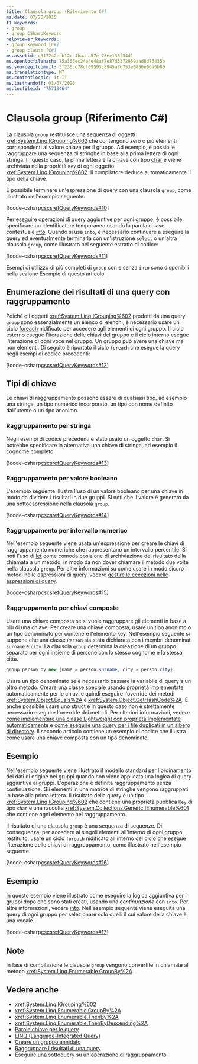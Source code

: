 ```yaml
---
title: Clausola group (Riferimento C#)
ms.date: 07/20/2015
f1_keywords:
- group
- group_CSharpKeyword
helpviewer_keywords:
- group keyword [C#]
- group clause [C#]
ms.assetid: c817242e-b12c-4baa-a57e-73ee138f34d1
ms.openlocfilehash: 75a366ec24e4e48af7e87d3372950aad8d76435b
ms.sourcegitcommit: 5f236cd78cf09593c8945a7d753e0850e96a0b80
ms.translationtype: MT
ms.contentlocale: it-IT
ms.lasthandoff: 01/07/2020
ms.locfileid: "75713464"
---
```

# <a name="group-clause-c-reference"></a>Clausola group (Riferimento C#)

La clausola `group` restituisce una sequenza di oggetti <xref:System.Linq.IGrouping%602> che contengono zero o più elementi corrispondenti al valore chiave per il gruppo. Ad esempio, è possibile raggruppare una sequenza di stringhe in base alla prima lettera di ogni stringa. In questo caso, la prima lettera è la chiave con tipo [char](../builtin-types/char.md) e viene archiviata nella proprietà `Key` di ogni oggetto <xref:System.Linq.IGrouping%602>. Il compilatore deduce automaticamente il tipo della chiave.

È possibile terminare un'espressione di query con una clausola `group`, come illustrato nell'esempio seguente:

[!code-csharp[cscsrefQueryKeywords#10](~/samples/snippets/csharp/VS_Snippets_VBCSharp/CsCsrefQueryKeywords/CS/Group.cs#10)]

Per eseguire operazioni di query aggiuntive per ogni gruppo, è possibile specificare un identificatore temporaneo usando la parola chiave contestuale [into](into.md). Quando si usa `into`, è necessario continuare a eseguire la query ed eventualmente terminarla con un'istruzione `select` o un'altra clausola `group`, come illustrato nel seguente estratto di codice:

[!code-csharp[cscsrefQueryKeywords#11](~/samples/snippets/csharp/VS_Snippets_VBCSharp/CsCsrefQueryKeywords/CS/Group.cs#11)]

Esempi di utilizzo di più completi di `group` con e senza `into` sono disponibili nella sezione Esempio di questo articolo.

## <a name="enumerating-the-results-of-a-group-query"></a>Enumerazione dei risultati di una query con raggruppamento

Poiché gli oggetti <xref:System.Linq.IGrouping%602> prodotti da una query `group` sono essenzialmente un elenco di elenchi, è necessario usare un ciclo [foreach](foreach-in.md) nidificato per accedere agli elementi di ogni gruppo. Il ciclo esterno esegue l'iterazione delle chiavi del gruppo e il ciclo interno esegue l'iterazione di ogni voce nel gruppo. Un gruppo può avere una chiave ma non elementi. Di seguito è riportato il ciclo `foreach` che esegue la query negli esempi di codice precedenti:

[!code-csharp[cscsrefQueryKeywords#12](~/samples/snippets/csharp/VS_Snippets_VBCSharp/CsCsrefQueryKeywords/CS/Group.cs#12)]

## <a name="key-types"></a>Tipi di chiave

Le chiavi di raggruppamento possono essere di qualsiasi tipo, ad esempio una stringa, un tipo numerico incorporato, un tipo con nome definito dall'utente o un tipo anonimo.

### <a name="grouping-by-string"></a>Raggruppamento per stringa

Negli esempi di codice precedenti è stato usato un oggetto `char`. Si potrebbe specificare in alternativa una chiave di stringa, ad esempio il cognome completo:

[!code-csharp[cscsrefQueryKeywords#13](~/samples/snippets/csharp/VS_Snippets_VBCSharp/CsCsrefQueryKeywords/CS/Group.cs#13)]

### <a name="grouping-by-bool"></a>Raggruppamento per valore booleano

L'esempio seguente illustra l'uso di un valore booleano per una chiave in modo da dividere i risultati in due gruppi. Si noti che il valore è generato da una sottoespressione nella clausola `group`.

[!code-csharp[cscsrefQueryKeywords#14](~/samples/snippets/csharp/VS_Snippets_VBCSharp/CsCsrefQueryKeywords/CS/Group.cs#14)]

### <a name="grouping-by-numeric-range"></a>Raggruppamento per intervallo numerico

Nell'esempio seguente viene usata un'espressione per creare le chiavi di raggruppamento numeriche che rappresentano un intervallo percentile. Si noti l'uso di [let](let-clause.md) come comoda posizione di archiviazione del risultato della chiamata a un metodo, in modo da non dover chiamare il metodo due volte nella clausola `group`. Per altre informazioni su come usare in modo sicuro i metodi nelle espressioni di query, vedere [gestire le eccezioni nelle espressioni di query](../../linq/handle-exceptions-in-query-expressions.md).

[!code-csharp[cscsrefQueryKeywords#15](~/samples/snippets/csharp/VS_Snippets_VBCSharp/CsCsrefQueryKeywords/CS/Group.cs#15)]

### <a name="grouping-by-composite-keys"></a>Raggruppamento per chiavi composte

Usare una chiave composta se si vuole raggruppare gli elementi in base a più di una chiave. Per creare una chiave composta, usare un tipo anonimo o un tipo denominato per contenere l'elemento key. Nell'esempio seguente si suppone che una classe `Person` sia stata dichiarata con i membri denominati `surname` e `city`. La clausola `group` determina la creazione di un gruppo separato per ogni insieme di persone con lo stesso cognome e la stessa città.

```csharp
group person by new {name = person.surname, city = person.city};
```

Usare un tipo denominato se è necessario passare la variabile di query a un altro metodo. Creare una classe speciale usando proprietà implementate automaticamente per le chiavi e quindi eseguire l'override dei metodi <xref:System.Object.Equals%2A> e <xref:System.Object.GetHashCode%2A>. È anche possibile usare uno struct e in questo caso non è strettamente necessario eseguire l'override dei metodi. Per ulteriori informazioni, vedere [come implementare una classe Lightweight con proprietà implementate automaticamente](../../programming-guide/classes-and-structs/how-to-implement-a-lightweight-class-with-auto-implemented-properties.md) e [come eseguire una query per i file duplicati in un albero di directory](../../programming-guide/concepts/linq/how-to-query-for-duplicate-files-in-a-directory-tree-linq.md). Il secondo articolo contiene un esempio di codice che illustra come usare una chiave composta con un tipo denominato.

## <a name="example"></a>Esempio

Nell'esempio seguente viene illustrato il modello standard per l'ordinamento dei dati di origine nei gruppi quando non viene applicata una logica di query aggiuntiva ai gruppi. L'operazione è definita raggruppamento senza continuazione. Gli elementi in una matrice di stringhe vengono raggruppati in base alla prima lettera. Il risultato della query è un tipo <xref:System.Linq.IGrouping%602> che contiene una proprietà pubblica `Key` di tipo `char` e una raccolta <xref:System.Collections.Generic.IEnumerable%601> che contiene ogni elemento nel raggruppamento.

Il risultato di una clausola `group` è una sequenza di sequenze. Di conseguenza, per accedere ai singoli elementi all'interno di ogni gruppo restituito, usare un ciclo `foreach` nidificato all'interno del ciclo che esegue l'iterazione delle chiavi di raggruppamento, come illustrato nell'esempio seguente.

[!code-csharp[cscsrefQueryKeywords#16](~/samples/snippets/csharp/VS_Snippets_VBCSharp/CsCsrefQueryKeywords/CS/Group.cs#16)]

## <a name="example"></a>Esempio

In questo esempio viene illustrato come eseguire la logica aggiuntiva per i gruppi dopo che sono stati creati, usando una *continuazione* con `into`. Per altre informazioni, vedere [into](into.md). Nell'esempio seguente viene eseguita una query di ogni gruppo per selezionare solo quelli il cui valore della chiave è una vocale.

[!code-csharp[cscsrefQueryKeywords#17](~/samples/snippets/csharp/VS_Snippets_VBCSharp/CsCsrefQueryKeywords/CS/Group.cs#17)]

## <a name="remarks"></a>Note

In fase di compilazione le clausole `group` vengono convertite in chiamate al metodo <xref:System.Linq.Enumerable.GroupBy%2A>.

## <a name="see-also"></a>Vedere anche

- <xref:System.Linq.IGrouping%602>
- <xref:System.Linq.Enumerable.GroupBy%2A>
- <xref:System.Linq.Enumerable.ThenBy%2A>
- <xref:System.Linq.Enumerable.ThenByDescending%2A>
- [Parole chiave per le query](query-keywords.md)
- [LINQ (Language-Integrated Query)](../../linq/index.md)
- [Creare un gruppo annidato](../../linq/create-a-nested-group.md)
- [Raggruppare i risultati di una query](../../linq/group-query-results.md)
- [Eseguire una sottoquery su un'operazione di raggruppamento](../../linq/perform-a-subquery-on-a-grouping-operation.md)
